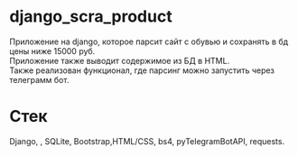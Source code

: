 # django_scra_product
Приложение на django, которое парсит сайт с обувью и сохранять в бд цены ниже 15000 руб.\
Приложение также выводит содержимое из БД в HTML.\
Также реализован функционал, где парсинг можно запустить через телеграмм бот.
# Стек 
Django, , SQLite, Bootstrap,HTML/CSS, bs4, pyTelegramBotAPI, requests.
